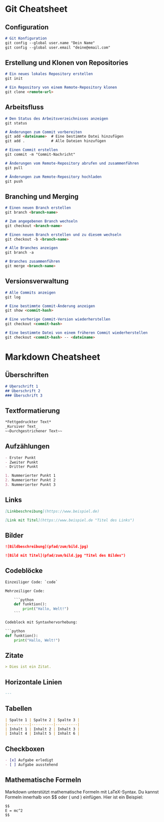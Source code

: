 <!-------------------------------------------------------------->
<!-- Datei-Name: Cheatsheet.md                                -->
<!-- Autor: Justin Barthel                                    -->
<!-- Datum: 05.06.2023                                        -->
<!-- Beschreibung: Dies ist ein Cheatsheet über git und Md    -->
<!-------------------------------------------------------------->

<!-------------------- Git Cheatsheet Start -------------------->
# Git Cheatsheet

<!-------------------------------------------------------------->
## Configuration

```markdown
# Git Konfiguration
git config --global user.name "Dein Name"
git config --global user.email "deine@email.com"
```
<!-------------------------------------------------------------->
<!-------------------------------------------------------------->
## Erstellung und Klonen von Repositories

```markdown
# Ein neues lokales Repository erstellen
git init

# Ein Repository von einem Remote-Repository klonen
git clone <remote-url>
```
<!-------------------------------------------------------------->
<!-------------------------------------------------------------->

## Arbeitsfluss

```markdown
# Den Status des Arbeitsverzeichnisses anzeigen
git status

# Änderungen zum Commit vorbereiten
git add <dateiname>  # Eine bestimmte Datei hinzufügen
git add .            # Alle Dateien hinzufügen

# Einen Commit erstellen
git commit -m "Commit-Nachricht"

# Änderungen vom Remote-Repository abrufen und zusammenführen
git pull

# Änderungen zum Remote-Repository hochladen
git push
```
<!-------------------------------------------------------------->
<!-------------------------------------------------------------->

## Branching und Merging

```markdown
# Einen neuen Branch erstellen
git branch <branch-name>

# Zum angegebenen Branch wechseln
git checkout <branch-name>

# Einen neuen Branch erstellen und zu diesem wechseln
git checkout -b <branch-name>

# Alle Branches anzeigen
git branch -a

# Branches zusammenführen
git merge <branch-name>
```
<!-------------------------------------------------------------->
<!-------------------------------------------------------------->
## Versionsverwaltung

```markdown
# Alle Commits anzeigen
git log

# Eine bestimmte Commit-Änderung anzeigen
git show <commit-hash>

# Eine vorherige Commit-Version wiederherstellen
git checkout <commit-hash>

# Eine bestimmte Datei von einem früheren Commit wiederherstellen
git checkout <commit-hash> -- <dateiname>
```
<!-------------------- Git Cheatsheet End ---------------------->
<!-------------------------------------------------------------->
<!----------------- Markdown Cheatsheet Start ------------------>

# Markdown Cheatsheet

## Überschriften

```markdown
# Überschrift 1
## Überschrift 2
### Überschrift 3
```
<!-------------------------------------------------------------->
<!-------------------------------------------------------------->

## Textformatierung

```markdown
*Fettgedruckter Text*
_Kursiver Text_
~~Durchgestrichener Text~~
```
<!-------------------------------------------------------------->
<!-------------------------------------------------------------->

## Aufzählungen

```markdown
- Erster Punkt
- Zweiter Punkt
- Dritter Punkt

1. Nummerierter Punkt 1
2. Nummerierter Punkt 2
3. Nummerierter Punkt 3
```
<!-------------------------------------------------------------->
<!-------------------------------------------------------------->

## Links

```markdown
[Linkbeschreibung](https://www.beispiel.de)

[Link mit Titel](https://www.beispiel.de "Titel des Links")
```
<!-------------------------------------------------------------->
<!-------------------------------------------------------------->

## Bilder

```markdown
![Bildbeschreibung](pfad/zum/bild.jpg)

![Bild mit Titel](pfad/zum/bild.jpg "Titel des Bildes")
```
<!-------------------------------------------------------------->
<!-------------------------------------------------------------->

## Codeblöcke

```python
Einzeiliger Code: `code`

Mehrzeiliger Code:

    ```python
    def funktion():
        print("Hallo, Welt!")
    ```

Codeblock mit Syntaxhervorhebung:

```python
def funktion():
    print("Hallo, Welt!")
```
<!-------------------------------------------------------------->
<!-------------------------------------------------------------->

## Zitate

```markdown
> Dies ist ein Zitat.
```
<!-------------------------------------------------------------->
<!-------------------------------------------------------------->

## Horizontale Linien

```markdown
---
```

## Tabellen

```markdown
| Spalte 1 | Spalte 2 | Spalte 3 |
|----------|----------|----------|
| Inhalt 1 | Inhalt 2 | Inhalt 3 |
| Inhalt 4 | Inhalt 5 | Inhalt 6 |
```
## Checkboxen

```markdown
- [x] Aufgabe erledigt
- [ ] Aufgabe ausstehend
```
## Mathematische Formeln

Markdown unterstützt mathematische Formeln mit LaTeX-Syntax. Du kannst Formeln innerhalb von $$ oder \( und \) einfügen. Hier ist ein Beispiel:

```markdown
$$
E = mc^2
$$
```

<!----------------- Markdown Cheatsheet End -------------------->
<!-------------------------------------------------------------->



